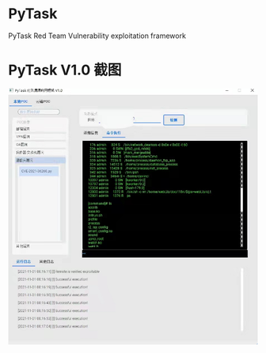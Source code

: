 # PyTask
PyTask Red Team Vulnerability exploitation framework

# PyTask V1.0 截图

![img](https://github.com/greekn/pytask/blob/gh-pages/img/01.jpg)
